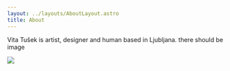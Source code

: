 ```yaml
---
layout: ../layouts/AboutLayout.astro
title: About
---
```

Vita Tušek is artist, designer and human based in Ljubljana. there should be image

![](/vita_tusek.github.io/images/Karma%20CPU.png)